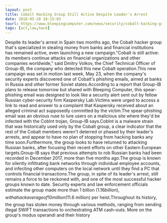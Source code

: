 ```yaml
---
layout: post
title: Cobalt Hacking Group Still Active Despite Leader's Arrest
date: 2018-05-28 18:15:03
tourl: https://www.bleepingcomputer.com/news/security/cobalt-hacking-group-still-active-despite-leaders-arrest/
tags: [act,law,hack]
---
```

Despite its leader's arrest in Spain two months ago, the Cobalt hacker group that's specialized in stealing money from banks and financial institutions has remained active, even launching a new campaign."Cobalt is still active: its members continue attacks on financial organizations and other companies worldwide," said Dmitry Volkov, the Chief Technical Officer of Group-IB, the company who detected this new Cobalt operation.This new campaign was set in motion last week, May 23, when the company's security experts discovered one of Cobalt's phishing emails, aimed at banks in Russia and other former Soviet states.According to a report that Group-IB plans to release tomorrow but shared with Bleeping Computer, this spear-phishing email was designed to look like a security alert sent out by fellow Russian cyber-security firm Kaspersky Lab.Victims were urged to access a link to read and answer to a complaint that Kaspersky received about an alleged criminal act supposedly committed by the victim.The spear-phishing email was an obvious ruse to lure users on a malicious site where they'd be infected with the CobInt trojan, Group-IB says.CobInt is a malware strain that was historically used only by the Cobalt group, a clear indicator that the rest of the Cobalt members weren't deterred or phased by their leader's arrests, and appear to have no plan of stopping from hacking banks any time soon.Furthermore, the group looks to have returned to attacking Russian banks, after focusing their recent efforts on other Eastern European targets.Group-IB says that previous attempts to rob Russian banks had been recorded in December 2017, more than five months ago.The group is known for silently infiltrating bank networks through individual employee accounts, and infecting other computers on the local network until they find a PC that controls financial transactions.The group, in spite of its leader's arrest, still remains a force to be reckoned with, and one of the most successful hacker groups known to date. Security experts and law enforcement officials estimate the group made more than 1 billion ($1.16 billion), with a hack average of 10 million ($11.6 million) per heist.Throughout its history, the group has stolen money through various methods, ranging from sending illegal SWIFT transactions to orchestrating ATM cash-outs. More on the group's modus operandi and their history 